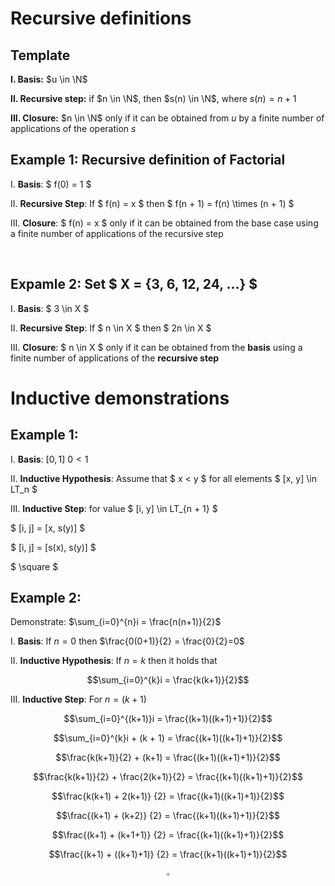 # Recursive definitions

## Template

**I. Basis:** $u \in \N$

**II. Recursive step:** if $n \in \N$, then $s(n) \in \N$, where $s(n) = n + 1$

**III. Closure:** $n \in \N$ only if it can be obtained from $u$ by a finite number of applications of the operation $s$

## Example 1: Recursive definition of Factorial

I. **Basis**: $ f(0) = 1 $

II. **Recursive Step**: If $ f(n) = x $ then $ f(n + 1) = f(n) \times (n + 1) $

III. **Closure**: $ f(n) = x $ only if it can be obtained from the base case using a finite number of applications of the recursive step

<br>

## Expamle 2: Set $ X = \{3, 6, 12, 24, ...\} $

I. **Basis**: $ 3 \in X $

II. **Recursive Step**: If $ n \in X $ then $ 2n \in X $

III. **Closure**: $ n \in X $ only if it can be obtained from the **basis** using a finite number of applications of the **recursive step**

# Inductive demonstrations

## Example 1:

I. **Basis**: $[0, 1] \ 0 < 1$

II. **Inductive Hypothesis**: Assume that $ x < y $ for all elements $ [x, y] \in LT_n $

III. **Inductive Step**: for value $ [i, y] \in LT\_{n + 1} $

$ [i, j] = [x, s(y)] $

$ [i, j] = [s(x), s(y)] $

$ \square $ <!-- to indicate the end of the demonstration -->

## Example 2:

Demonstrate: $\sum_{i=0}^{n}i = \frac{n(n+1)}{2}$

I. **Basis**: If $n = 0$ then $\frac{0(0+1)}{2} = \frac{0}{2}=0$

II. **Inductive Hypothesis**: If $n = k$ then it holds that

$$\sum_{i=0}^{k}i = \frac{k(k+1)}{2}$$

III. **Inductive Step**: For $n = (k+1)$

$$\sum_{i=0}^{(k+1)}i = \frac{(k+1)((k+1)+1)}{2}$$

$$\sum_{i=0}^{k}i + (k + 1) = \frac{(k+1)((k+1)+1)}{2}$$

$$\frac{k(k+1)}{2} + (k+1) = \frac{(k+1)((k+1)+1)}{2}$$

$$\frac{k(k+1)}{2} + \frac{2(k+1)}{2} = \frac{(k+1)((k+1)+1)}{2}$$

$$\frac{k(k+1) + 2(k+1)} {2} = \frac{(k+1)((k+1)+1)}{2}$$

$$\frac{(k+1) + (k+2)} {2} = \frac{(k+1)((k+1)+1)}{2}$$

$$\frac{(k+1) + (k+1+1)} {2} = \frac{(k+1)((k+1)+1)}{2}$$

$$\frac{(k+1) + ((k+1)+1)} {2} = \frac{(k+1)((k+1)+1)}{2}$$

$$\square$$
